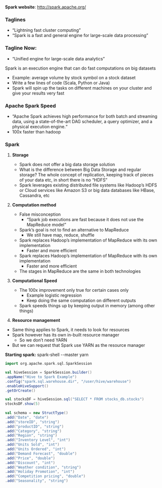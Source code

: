 **Spark website**: http://spark.apache.org/
### Taglines
- “Lightning fast cluster computing”
- “Spark is a fast and general engine for large-scale data processing”
### Tagline Now:
- “Unified engine for large-scale data analytics”

Spark is an execution engine that can do fast computations on big datasets
- Example: average volume by stock symbol on a stock dataset
- Write a few lines of code (Scala, Python or Java)
- Spark will spin up the tasks on different machines on your cluster and give your results very fast
### Apache Spark Speed
- “Apache Spark achieves high performance for both batch and streaming data, using a state-of-the-art DAG scheduler, a query optimizer, and a physical execution engine.“
- 100x faster than hadoop
### Spark
1) **Storage**
	- Spark does not offer a big data storage solution
	- What is the difference between Big Data Storage and regular storage? The whole concept of replication, keeping track of pieces of your data etc, in short there is no “HDFS”
	- Spark leverages existing distributed file systems like Hadoop’s HDFS or Cloud services like Amazon S3 or big data databases like HBase, Cassandra, etc
2) **Computation method**
	 - False misconception 
		- “Spark job executions are fast because it does not use the MapReduce model”
	- Spark’s goal is not to find an alternative to MapReduce
		- We still have map, reduce, shuffle
	- Spark replaces Hadoop’s implementation of MapReduce with its own implementation
		- Faster and more efficient
	- Spark replaces Hadoop’s implementation of MapReduce with its own implementation
		- Faster and more efficient
	- The stages in MapReduce are the same in both technologies
3) **Computational Speed**
	- The 100x improvement only true for certain cases only
		- Example logistic regression
		- Keep doing the same computation on different outputs
	- Spark speeds things up by keeping output in memory (among other things)

4) **Resource management**
- Same thing applies to Spark, it needs to look for resources
- Spark however has its own in-built resource manager
	- So we don’t need YARN
- But we can request that Spark use YARN as the resource manager

**Starting spark:** spark-shell --master yarn

```scala
import org.apache.spark.sql.SparkSession

val hiveSession = SparkSession.builder()
.appName("Hive to Spark Example")
.config("spark.sql.warehouse.dir", "/user/hive/warehouse")
.enableHiveSupport()
.getOrCreate()

val stocksDF = hiveSession.sql("SELECT * FROM stocks_db.stocks")
stocksDF.show(5)
  
val schema = new StructType()  
.add("Date", "date")  
.add("storeID", "string")  
.add("productID", "string")  
.add("Category", "string")  
.add("Region", "string")  
.add("Inventory Level", "int")  
.add("Units Sold", "int")  
.add("Units Ordered", "int")  
.add("Demand Forecast", "double")  
.add("Price", "double")  
.add("Discount", "int")  
.add("Weather condition", "string")  
.add("Holiday Promotion", "int")  
.add("Competition pricing", "double")  
.add("Seasonality", "string")
```